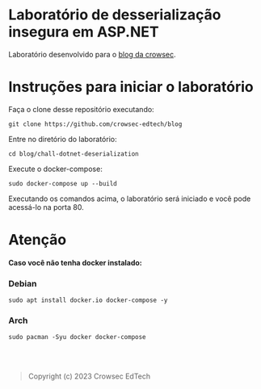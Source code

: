 # Laboratório de desserialização insegura em ASP.NET
Laboratório desenvolvido para o [blog da crowsec](https://blog.crowsec.com.br/).

# Instruções para iniciar o laboratório
Faça o clone desse repositório executando:
```
git clone https://github.com/crowsec-edtech/blog
```

Entre no diretório do laboratório:
```
cd blog/chall-dotnet-deserialization
```

Execute o docker-compose:
```
sudo docker-compose up --build
```

Executando os comandos acima, o laboratório será iniciado e você pode acessá-lo na porta 80.

# Atenção
#### Caso você não tenha docker instalado:

### Debian
```
sudo apt install docker.io docker-compose -y
```
### Arch
```
sudo pacman -Syu docker docker-compose
```
<br/><br/>

> Copyright (c) 2023 Crowsec EdTech